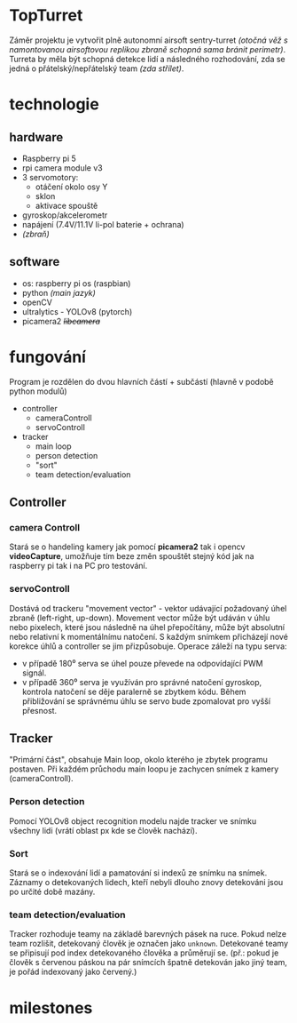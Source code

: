 # TopTurret
Záměr projektu je vytvořit plně autonomní airsoft sentry-turret *(otočná věž s namontovanou airsoftovou replikou zbraně schopná sama bránit perimetr)*. Turreta by měla být schopná detekce lidí a následného rozhodování, zda se jedná o přátelský/nepřátelský team *(zda střílet)*.

# technologie
## hardware
- Raspberry pi 5
- rpi camera module v3
- 3 servomotory:
    - otáčení okolo osy Y
    - sklon
    - aktivace spouště
- gyroskop/akcelerometr
- napájení (7.4V/11.1V li-pol baterie + ochrana)
- *(zbraň)*

## software
- os: raspberry pi os (raspbian)
- python *(main jazyk)*
- openCV
- ultralytics - YOLOv8 (pytorch)
- picamera2 *<s>libcamera</s>*

# fungování
Program je rozdělen do dvou hlavních částí + subčástí (hlavně v podobě python modulů)
- controller
    - cameraControll
    - servoControll
- tracker
    - main loop
    - person detection
    - "sort"
    - team detection/evaluation
## Controller
### camera Controll
Stará se o handeling kamery jak pomocí **picamera2** tak i opencv **videoCapture**, umožňuje tím beze změn spouštět stejný kód jak na raspberry pi tak i na PC pro testování.
### servoControll
Dostává od trackeru "movement vector" - vektor udávající požadovaný úhel zbraně (left-right, up-down). Movement vector může být udáván v úhlu nebo pixelech, které jsou následně na úhel přepočítány, může být absolutní nebo relativní k momentálnímu natočení. S každým snímkem přicházejí nové korekce úhlů a controller se jim přizpůsobuje. Operace záleží na typu serva:
- v případě 180⁰ serva se úhel pouze převede na odpovídající PWM signál.
- v případě 360⁰ serva je využíván pro správné natočení gyroskop, kontrola natočení se děje paralerně se zbytkem kódu. Během přibližování se správnému úhlu se servo bude zpomalovat pro vyšší přesnost.

## Tracker
"Primární část", obsahuje Main loop, okolo kterého je zbytek programu postaven. Při každém průchodu main loopu je zachycen snímek z kamery (cameraControll).
### Person detection
Pomocí YOLOv8 object recognition modelu najde tracker ve snímku všechny lidi (vrátí oblast px kde se člověk nachází).
### Sort
Stará se o indexování lidí a pamatování si indexů ze snímku na snímek. Záznamy o detekovaných lidech, kteří nebyli dlouho znovy detekováni jsou po určité době mazány.
### team detection/evaluation
Tracker rozhoduje teamy na základě barevných pásek na ruce. Pokud nelze team rozlišit, detekovaný člověk je označen jako `unknown`. Detekované teamy se připisují pod index detekovaného člověka a průměrují se. (př.: pokud je člověk s červenou páskou na pár snímcích špatně detekován jako jiný team, je pořád indexovaný jako červený.)
# milestones

